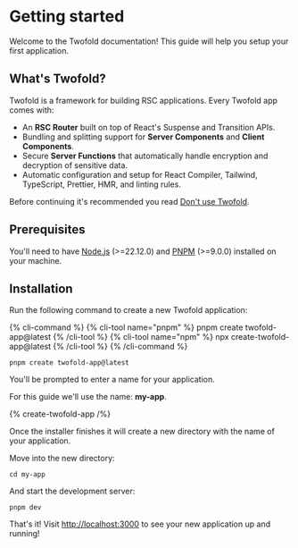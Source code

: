 # Getting started

Welcome to the Twofold documentation! This guide will help you setup your first application.

## What's Twofold?

Twofold is a framework for building RSC applications. Every Twofold app comes with:

- An **RSC Router** built on top of React's Suspense and Transition APIs.
- Bundling and splitting support for **Server Components** and **Client Components**.
- Secure **Server Functions** that automatically handle encryption and decryption of sensitive data.
- Automatic configuration and setup for React Compiler, Tailwind, TypeScript, Prettier, HMR, and linting rules.

Before continuing it's recommended you read [Don't use Twofold](/docs/philosophy/dont-use-twofold).

## Prerequisites

You'll need to have [Node.js](https://nodejs.org) (>=22.12.0) and [PNPM](https://pnpm.io) (>=9.0.0) installed on your machine.

## Installation

Run the following command to create a new Twofold application:

{% cli-command %}
{% cli-tool name="pnpm" %}
pnpm create twofold-app@latest
{% /cli-tool %}
{% cli-tool name="npm" %}
npx create-twofold-app@latest
{% /cli-tool %}
{% /cli-command %}

```text
pnpm create twofold-app@latest
```

You'll be prompted to enter a name for your application.

For this guide we'll use the name: **my-app**.

{% create-twofold-app /%}

Once the installer finishes it will create a new directory with the name of your application.

Move into the new directory:

```text
cd my-app
```

And start the development server:

```text
pnpm dev
```

That's it! Visit [http://localhost:3000](http://localhost:3000) to see your new application up and running!

